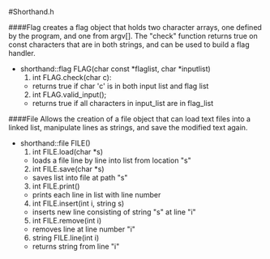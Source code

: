 #Shorthand.h

####Flag
creates a flag object that holds two character arrays, one defined by the program, and one from argv[]. The
"check" function returns true on const characters that are in both strings, and can be used to build a flag 
handler.
  * shorthand::flag FLAG(char const *flaglist, char *inputlist)
    1. int FLAG.check(char c):
      - returns true if char 'c' is in both input list and flag list
    2. int FLAG.valid_input();
      - returns true if all characters in input_list are in flag_list

####File
Allows the creation of a file object that can load text files into a linked list, 
manipulate lines as strings, and save the modified text again.
  * shorthand::file FILE()
    1. int FILE.load(char *s)
      - loads a file line by line into list from location "s"
    2. int FILE.save(char *s)
      - saves list into file at path "s"
    3. int FILE.print()
      - prints each line in list with line number
    4. int FILE.insert(int i, string s)
      - inserts new line consisting of string "s" at line "i"
    5. int FILE.remove(int i)
      - removes line at line number "i"
    6. string FILE.line(int i)
      - returns string from line "i"
